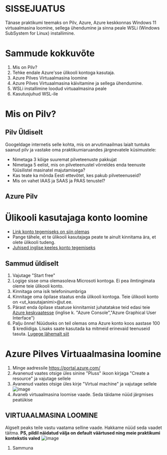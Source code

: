 # SISSEJUATUS 

Tänase praktikumi teemaks on Pilv, Azure, Azure keskkonnas Windows 11 virtuaalmasina loomine, sellega ühendumine ja sinna peale WSLi (Windows SubSystem for Linux) 
installimine. 


# Sammude kokkuvõte

1. Mis on Pilv?
1. Tehke endale Azure'sse ülikooli kontoga kasutaja.
2. Azure Pilves Virtuaalmasina loomine 
3. Azure Pilves Virtuaalmasina käivitamine ja sellega ühendumine. 
4. WSLi installimine loodud virtuaalmasina peale
5. Kasutusjuhud WSL-ile

# Mis on Pilv?

## Pilv Üldiselt 

Googeldage internetis selle kohta, mis on arvutimaailmas laialt tuntuks saanud pilv ja vastake oma praktikumiaruandes järgnevatele küsimustele:

+ Nimetaga 3 kõige suuremat pilveteenuste pakkujat 
+ Nimetaga 5 eelist, mis on pilveteenustel võrreldes enda teenuste füüsilistel masinatel majutamisega?
+ Kas teate ka mõnda Eesti ettevõtet, kes pakub pilveteenuseid?
+ Mis on vahet IAAS ja SAAS ja PAAS tenustel?


## Azure Pilv

# Ülikooli kasutajaga konto loomine 

+ [Link konto tegemiseks on siin olemas](https://azure.microsoft.com/en-us/free/students/)
+ Pange tähele, et te ülikooli kasutajaga peate te ainult kinnitama ära, et olete ülikooli tudeng. 
+ [Juhised inglise keeles konto tegemiseks](https://dev.to/esdanielgomez/creating-azure-for-students-account-48g)

## Sammud üldiselt

1. Vajutage "Start free"
2. Logige sisse oma olemasoleva Microsoti kontoga. Ei pea ilmtingimata oleme teie ülikooli konto. 
3. Kinnitaga oma isik telefoninumbriga 
4. Kinnitage oma õpilase staatus enda ülikooli kontoga. Teie ülikooli konto on <ut_kasutajanimi>@ut.ee.
5. Pärast enda õpilase staatuse kinnitamist juhatatakse teid edasi teie [Azure keskvaatesse](http://portal.azure.com/) (inglise k. "Azure Console","Azure Graphical User Interface")
6. Palju õnne! Nüüdseks on teil olemas oma Azure konto koos aastase 100 $ krediidiga. Lisaks saate kasutada ka mitmeid erinevaid teenuseid tasuta. [Lugege lähemalt siit](http://portal.azure.com/)

# Azure Pilves Virtuaalmasina loomine 

1. Minge aadressile https://portal.azure.com/ 
2. Avanenud vaates otsige üles sinine "Pluss" ikoon kirjaga "Create a resource" ja vajutage sellele
3. Avanenud vaates otsige üles kirje "Virtual machine" ja vajutage sellele 
![image](https://user-images.githubusercontent.com/21141607/196036198-45c67b38-f213-48a4-b15d-b3aa75539298.png)       
4. Avaneb virtuaalmasina loomise vaade. Seda täidame nüüd järgmises peatükise

## VIRTUAALMASINA LOOMINE 

Algselt peaks teile vastu vaatama selline vaade. Hakkame nüüd seda vaadet täitma. **PS, pildil näidatud välja on default väärtused ning meie praktikumi kontekstis valed** 
![image](https://user-images.githubusercontent.com/21141607/196036453-6c3628f5-0936-4d97-a326-8059aef3dcbf.png)


1. Sammuna







 

